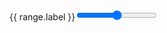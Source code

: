 <label class="usa-label" for="usa-range">{{ range.label }}</label><input id="usa-range" class="usa-range" type="range" min="" max="" step="" value="{{ range.value }}" />
